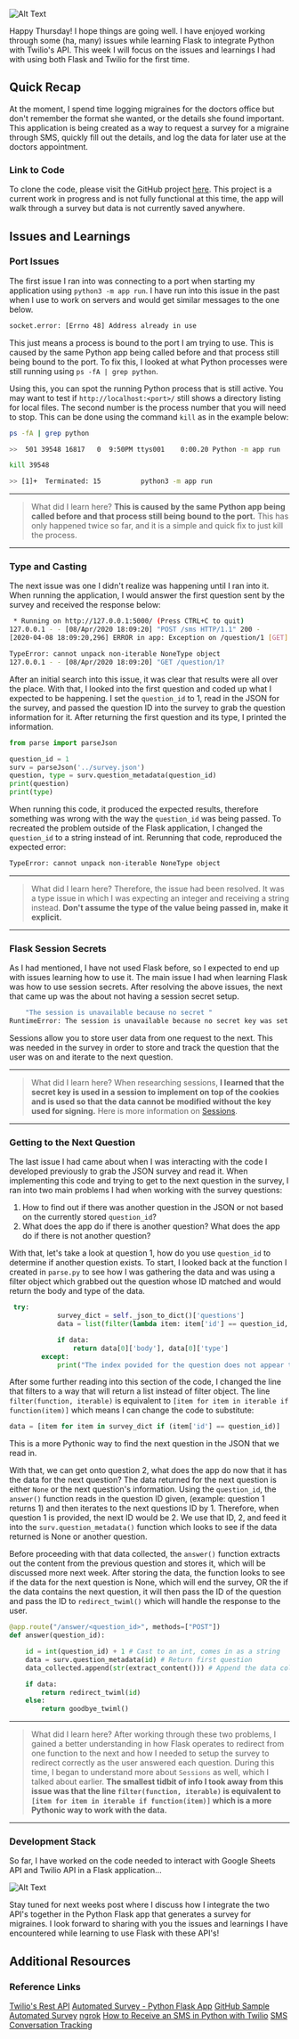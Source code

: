 ![Alt Text](https://dev-to-uploads.s3.amazonaws.com/i/i2qep1xvgg0gb7bpcbf4.png)

Happy Thursday! I hope things are going well. I have enjoyed working through some (ha, many) issues while learning Flask to integrate Python with Twilio's API. This week I will focus on the issues and learnings I had with using both Flask and Twilio for the first time.

## Quick Recap

At the moment, I spend time logging migraines for the doctors office but don't remember the format she wanted, or the details she found important. This application is being created as a way to request a survey for a migraine through SMS, quickly fill out the details, and log the data for later use at the doctors appointment.

### Link to Code

To clone the code, please visit the GitHub project [here](https://github.com/rosejcday/migraine_tracking). This project is a current work in progress and is not fully functional at this time, the app will walk through a survey but data is not currently saved anywhere.

## Issues and Learnings

### Port Issues

The first issue I ran into was connecting to a port when starting my application using `python3 -m app run`. I have run into this issue in the past when I use to work on servers and would get similar messages to the one below.

```bash
socket.error: [Errno 48] Address already in use
```

This just means a process is bound to the port I am trying to use. This is caused by the same Python app being called before and that process still being bound to the port. To fix this, I looked at what Python processes were still running using `ps -fA | grep python`.

Using this, you can spot the running Python process that is still active. You may want to test if `http://localhost:<port>/` still shows a directory listing for local files. The second number is the process number that you will need to stop. This can be done using the command `kill` as in the example below:  

```bash
ps -fA | grep python

>>  501 39548 16817   0  9:50PM ttys001    0:00.20 Python -m app run

kill 39548

>> [1]+  Terminated: 15          python3 -m app run
```

***

> What did I learn here? **This is caused by the same Python app being called before and that process still being bound to the port.** This has only happened twice so far, and it is a simple and quick fix to just kill the process.

***

### Type and Casting

The next issue was one I didn't realize was happening until I ran into it. When running the application, I would answer the first question sent by the survey and received the response below:

```bash
 * Running on http://127.0.0.1:5000/ (Press CTRL+C to quit)
127.0.0.1 - - [08/Apr/2020 18:09:20] "POST /sms HTTP/1.1" 200 -
[2020-04-08 18:09:20,296] ERROR in app: Exception on /question/1 [GET]

TypeError: cannot unpack non-iterable NoneType object
127.0.0.1 - - [08/Apr/2020 18:09:20] "GET /question/1?
```

After an initial search into this issue, it was clear that results were all over the place. With that, I looked into the first question and coded up what I expected to be happening. I set the `question_id` to 1, read in the JSON for the survey, and passed the question ID into the survey to grab the question information for it. After returning the first question and its type, I printed the information.

```python
from parse import parseJson

question_id = 1
surv = parseJson('../survey.json')
question, type = surv.question_metadata(question_id)
print(question)
print(type)
```

When running this code, it produced the expected results, therefore something was wrong with the way the `question_id` was being passed. To recreated the problem outside of the Flask application, I changed the `question_id` to a string instead of int. Rerunning that code, reproduced the expected error:

```bash
TypeError: cannot unpack non-iterable NoneType object
```

***

> What did I learn here? Therefore, the issue had been resolved. It was a type issue in which I was expecting an integer and receiving a string instead. **Don't assume the type of the value being passed in, make it explicit.**

***

### Flask Session Secrets

As I had mentioned, I have not used Flask before, so I expected to end up with issues learning how to use it. The main issue I had when learning Flask was how to use session secrets. After resolving the above issues, the next that came up was the about not having a session secret setup.

```bash
    "The session is unavailable because no secret "
RuntimeError: The session is unavailable because no secret key was set.  Set the secret_key on the application to something unique and secret.
```

Sessions allow you to store user data from one request to the next. This was needed in the survey in order to store and track the question that the user was on and iterate to the next question.

***

> What did I learn here? When researching sessions, **I learned that the secret key is used in a session to implement on top of the cookies and is used so that the data cannot be modified without the key used for signing.** Here is more information on [Sessions](https://flask.palletsprojects.com/en/1.1.x/quickstart/#sessions).

***

### Getting to the Next Question

The last issue I had came about when I was interacting with the code I developed previously to grab the JSON survey and read it. When implementing this code and trying to get to the next question in the survey, I ran into two main problems I had when working with the survey questions:

1. How to find out if there was another question in the JSON or not based on the currently stored `question_id`?  
2. What does the app do if there is another question? What does the app do if there is not another question?

With that, let's take a look at question 1, how do you use `question_id` to determine if another question exists. To start, I looked back at the function I created in `parse.py` to see how I was gathering the data and was using a filter object which grabbed out the question whose ID matched and would return the body and type of the data.

```python
 try:
            survey_dict = self._json_to_dict()['questions']
            data = list(filter(lambda item: item['id'] == question_id, survey_dict))

            if data:
                return data[0]['body'], data[0]['type']
        except:
            print("The index povided for the question does not appear to exist.")
```

After some further reading into this section of the code, I changed the line that filters to a way that will return a list instead of filter object. The line `filter(function, iterable)` is equivalent to `[item for item in iterable if function(item)]` which means I can change the code to substitute:

```python
data = [item for item in survey_dict if (item['id'] == question_id)]
```

This is a more Pythonic way to find the next question in the JSON that we read in.

With that, we can get onto question 2, what does the app do now that it has the data for the next question? The data returned for the next question is either `None` or the next question's information. Using the `question_id`, the `answer()` function reads in the question ID given, (example: question 1 returns 1) and then iterates to the next questions ID by 1. Therefore, when question 1 is provided, the next ID would be 2. We use that ID, 2, and feed it into the `surv.question_metadata()` function which looks to see if the data returned is None or another question.

Before proceeding with that data collected, the `answer()` function extracts out the content from the previous question and stores it, which will be discussed more next week. After storing the data, the function looks to see if the data for the next question is None, which will end the survey, OR the if the data contains the next question, it will then pass the ID of the question and pass the ID to `redirect_twiml()` which will handle the response to the user.    

```python
@app.route("/answer/<question_id>", methods=["POST"])
def answer(question_id):

    id = int(question_id) + 1 # Cast to an int, comes in as a string
    data = surv.question_metadata(id) # Return first question
    data_collected.append(str(extract_content())) # Append the data collected

    if data:
        return redirect_twiml(id)
    else:
        return goodbye_twiml()
```

***

> What did I learn here? After working through these two problems, I gained a better understanding in how Flask operates to redirect from one function to the next and how I needed to setup the survey to redirect correctly as the user answered each question. During this time, I began to understand more about `Sessions` as well, which I talked about earlier. **The smallest tidbit of info I took away from this issue was that the line `filter(function, iterable)` is equivalent to `[item for item in iterable if function(item)]` which is a more Pythonic way to work with the data.**

***

### Development Stack

So far, I have worked on the code needed to interact with Google Sheets API and Twilio API in a Flask application...

![Alt Text](https://dev-to-uploads.s3.amazonaws.com/i/y77x1q2oufbxi3yw5buj.png)

Stay tuned for next weeks post where I discuss how I integrate the two API's together in the Python Flask app that generates a survey for migraines. I look forward to sharing with you the issues and learnings I have encountered while learning to use Flask with these API's!

## Additional Resources  

### Reference Links
[Twilio's Rest API](https://www.twilio.com/docs/usage/api)
[Automated Survey - Python Flask App](https://www.twilio.com/docs/voice/tutorials/automated-survey-python-flask)
[GitHub Sample Automated Survey](https://github.com/TwilioDevEd/automated-survey-flask)
[ngrok](https://ngrok.com/docs)
[How to Receive an SMS in Python with Twilio](https://www.youtube.com/watch?v=cZeCz_QOoXw&list=PLqrz4nXepkz63z1y4-oHfZHWy11gSoAn0&index=17)
[SMS Conversation Tracking](https://www.twilio.com/blog/2014/07/the-definitive-guide-to-sms-conversation-tracking.html)
